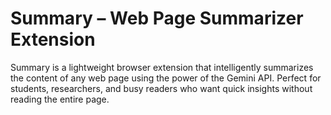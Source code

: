 # Summary – Web Page Summarizer Extension
Summary is a lightweight browser extension that intelligently summarizes the content of any web page using the power of the Gemini API. Perfect for students, researchers, and busy readers who want quick insights without reading the entire page.
